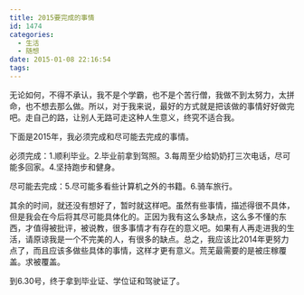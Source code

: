 ```yaml
---
title: 2015要完成的事情
id: 1474
categories:
  - 生活
  - 随想
date: 2015-01-08 22:16:54
tags:
---
```


无论如何，不得不承认，我不是个学霸，也不是个苦行僧，我做不到太努力，太拼命，也不想去那么做。所以，对于我来说，最好的方式就是把该做的事情好好做完吧。走自己的路，让别人无路可走这种人生意义，终究不适合我。

下面是2015年，我必须完成和尽可能去完成的事情。

必须完成：1.顺利毕业。2.毕业前拿到驾照。3.每周至少给奶奶打三次电话，尽可能多回家。4.坚持跑步和健身。

尽可能去完成：5.尽可能多看些计算机之外的书籍。6.骑车旅行。

其余的时间，就还没有想好了，暂时就这样吧。虽然有些事情，描述得很不具体，但是我会在今后将其尽可能具体化的。正因为我有这么多缺点，这么多不懂的东西，才值得被批评，被说教，很多事情才有存在的意义吧。如果有人再走进我的生活，请原谅我是一个不完美的人，有很多的缺点。总之，我应该比2014年更努力点了，而且应该多做些具体的事情，这样才更有意义。荒芜最需要的是被庄稼覆盖。求被覆盖。

到6.30号，终于拿到毕业证、学位证和驾驶证了。